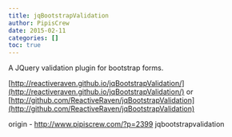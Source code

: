```yaml
---
title: jqBootstrapValidation
author: PipisCrew
date: 2015-02-11
categories: []
toc: true
---
```


A JQuery validation plugin for bootstrap forms.

[http://reactiveraven.github.io/jqBootstrapValidation/](http://reactiveraven.github.io/jqBootstrapValidation/)
or
[http://github.com/ReactiveRaven/jqBootstrapValidation](http://github.com/ReactiveRaven/jqBootstrapValidation)

origin - http://www.pipiscrew.com/?p=2399 jqbootstrapvalidation